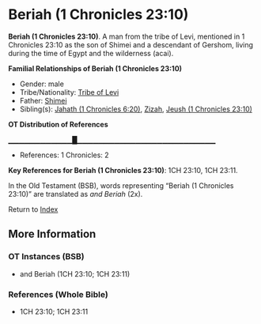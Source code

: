 # Beriah (1 Chronicles 23:10)
**Beriah (1 Chronicles 23:10)**. 
A man from the tribe of Levi, mentioned in 1 Chronicles 23:10 as the son of Shimei and a descendant of Gershom, living during the time of Egypt and the wilderness (acai). 




**Familial Relationships of Beriah (1 Chronicles 23:10)**


* Gender: male
* Tribe/Nationality: [Tribe of Levi](../../../groups/md/acai/Levi.md)
* Father: [Shimei](Shimei.4.md)
* Sibling(s): [Jahath (1 Chronicles 6:20)](Jahath.2.md), [Zizah](Zizah.md), [Jeush (1 Chronicles 23:10)](Jeush.4.md)


**OT Distribution of References**

▁▁▁▁▁▁▁▁▁▁▁▁█▁▁▁▁▁▁▁▁▁▁▁▁▁▁▁▁▁▁▁▁▁▁▁▁▁▁
* References: 1 Chronicles: 2



**Key References for Beriah (1 Chronicles 23:10)**: 
1CH 23:10, 1CH 23:11. 


In the Old Testament (BSB), words representing “Beriah (1 Chronicles 23:10)” are translated as 
*and Beriah* (2x). 




Return to [Index](00-Index.md)

## More Information

### OT Instances (BSB)

* and Beriah (1CH 23:10; 1CH 23:11)



### References (Whole Bible)

* 1CH 23:10; 1CH 23:11



